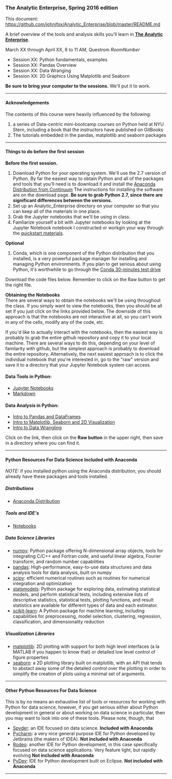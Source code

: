 ### The Analytic Enterprise, Spring 2016 edition  

This document:  https://github.com/johnjfox/Analytic_Enterprise/blob/master/README.md

A brief overview of the tools and analysis skills you'll learn in **[The Analytic Enterprise](https://github.com/johnjfox/Analytic_Enterprise)**.  

March XX through April XX, 8 to 11 AM, Questrom *RoomNumber*
* Session XX: Python fundamentals, examples    
* Session XX: Pandas Overview
* Session XX: Data Wranging
* Session XX: 2D Graphics Using Matplotlib and Seaborn

**Be sure to bring your computer to the sessions.**  We'll put it to work.  

---
#### Acknowledgements

The contents of this course were heavily influenced by the following:

1. a series of Data-centric mini-bootcamp courses on Python held at NYU Stern, including a book that the instructors have published on GitBooks
2. The tutorials embedded in the pandas, matplotlib and seaborn packages

---
#### Things to do before the first session

**Before the first session.** 

1. Download Python for your operating system. We'll use the 2.7 version of Python. By far the easiest way to obtain Python and all of the packages and tools that you'll need is to download it and install the [Anaconda Distribution from Continuum][anaconda]  The instructions for installing the software are on the download page. **Be sure to grab Python 2.7, since there are significant differences between the versions.** 
2. Set up an Analytic_Enterprise directory on your computer so that you can keep all of the materials in one place. 
3. Grab the Jupyter notebooks that we'll be using in class.
4. Famliarize yourself a bit with Jupyter notebooks by looking at the Jupyter Notebook notebook I constructed or workgin your way through the [quickstart materials](https://jupyter-notebook-beginner-guide.readthedocs.org/en/latest/).

**Optional**
1. Conda, which is one component of the Python distribution that you installed, is a very powerful package manager for installing and managing Python environments. If you plan to get serious about using Python, it's worthwhile to go through the [Conda 30-minutes test drive](http://conda.pydata.org/docs/test-drive.html)

Download the code files below.  Remember to click on the Raw button to get the right file.

**Obtaining the Notebooks**  
There are several ways to obtain the notebooks we'll be using throughout the class. If you simply want to view the notebooks, then you should be all set if you just click on the links provided below. The downside of this approach is that the notebooks are not interactive at all, so you can't work in any of the cells, modify any of the code, etc. 

If you'd like to actually interact with the notebooks, then the easiest way is probably to grab the entire github repository and copy it to your local machine. There are several ways to do this, depending on your level of familarity with github, but the simplest approach is probably to download the entire repository. Alternatively, the next easiest approach is to click the individual notebook that you're interested in, go to the "raw" version and save it to a directory that your Jupyter Notebook system can access. 

#### Data Tools in Python:
* [Jupyter Notebooks](http://www.github.com/johnjfox/Analytic_Enterprise/blob/master/notebooks/Jupyter_Notebooks.ipynb) 
* [Markdown](http://www.github.com/johnjfox/Analytic_Enterprise/blob/master/notebooks/Markdown_Essentials.ipynb) 

#### Data Analysis in Python:
* [Intro to Pandas and DataFrames](http://www.github.com/johnjfox/Analytic_Enterprise/blob/master/notebooks/Pandas_Overview.ipynb) 
* [Intro to Matplotlib, Seaborn and 2D Visualization](http://www.github.com/johnjfox/Analytic_Enterprise/blob/master/notebooks/Matplotlib_Overview.ipynb) 
* [Intro to Data Wrangling](http://www.github.com/johnjfox/Analytic_Enterprise/blob/master/notebooks/Data_Wrangling.ipynb) 

Click on the link, then click on the **Raw button** in the upper right, then save in a directory where you can find it.    

---
#### Python Resources For Data Science Included with Anaconda
*NOTE:* if you installed python using the Anaconda distribution, you should already have these packages and tools installed. 

##### Distributions
* [Anaconda Distribution][anaconda]

##### Tools and IDE's
* [Notebooks][jupyter]


##### Data Science Libraries
* [numpy][numpy]: Python package offering N-dimensional array objects, tools for integrating C/C++ and Fortran code, and useful linear algebra, Fourier transform, and random number capabilities
* [pandas][pandas]: High-performance, easy-to-use data structures and data analysis tools for data analysis, built on numpy
* [scipy][scipy]: efficient numerical routines such as routines for numerical integration and optimization
* [statsmodels][statsmodels]: Python package for exploring data, estimating statistical models, and perform statistical tests, including extensive lists of descriptive statistics, statistical tests, plotting functions, and result statistics are available for different types of data and each estimator.
* [scikit-learn][scikit-learn]: A Python package for machine learning, including capabilities for preprocessing, model selection, clustering, regression, classification, and dimensionality reduction

##### Visualization Libraries
* [matplotlib][matplotlib]: 2D plotting with support for both high level interfaces (a la MATLAB if you happen to know that) or detailed low level control of figure properties
* [seaborn][seaborn]: a 2D plotting library built on matplotlib, with an API that tends to abstact away some of the detailed control over the plotting in order to simplify the creation of plots using a minimal set of arguments.

---

#### Other Python Resources For Data Science 
This is by no means an exhaustive list of tools or resources for working with Python for data science, however, if you get serious either about Python development in general or about working on data science in particular, then you may want to look into one of these tools. Please note, though, that 

* [Spyder][spyder]: an IDE focused on data science. **Included with Anaconda**
* [Pycharm][pycharm]: a very nice general purpose IDE for Python developed by Jetbrains (the makers of IDEA). **Not included with Anaconda**
* [Rodeo][rodeo]: another IDE for Python development, in this case specifically focused on data science applications. Very feature light, but rapidly evolving **Not included with Anaconda**
* [PyDev][pydev]: IDE for Python development built on Eclipse. **Not included with Anaconda**

---
[anaconda]: https://www.continuum.io/downloads
[jupyter]: http://nbviewer.jupyter.org
[numpy]: http://www.numpy.org
[pandas]: http://pandas.pydata.org
[scipy]: http://scipy.org/scipylib/index.html
[statsmodels]: http://statsmodels.sourceforge.net
[scikit-learn]: http://scikit-learn.org/stable/
[matplotlib]: http://matplotlib.org
[seaborn]: http://stanford.edu/~mwaskom/software/seaborn/

[rodeo]: https://www.yhat.com/products/rodeo
[spyder]: https://pythonhosted.org/spyder/
[pycharm]: https://www.jetbrains.com/pycharm/
[pydev]: http://www.pydev.org

